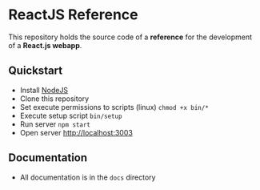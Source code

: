 # ReactJS Reference

This repository holds the source code of a **reference** for the development of a **React.js webapp**.

## Quickstart

-   Install [NodeJS](https://nodejs.dev/learn/how-to-install-nodejs)
-   Clone this repository
-   Set execute permissions to scripts (linux) `chmod +x bin/*`
-   Execute setup script `bin/setup`
-   Run server `npm start`
-   Open server [http://localhost:3003](http://localhost:3003)

## Documentation

-   All documentation is in the `docs` directory